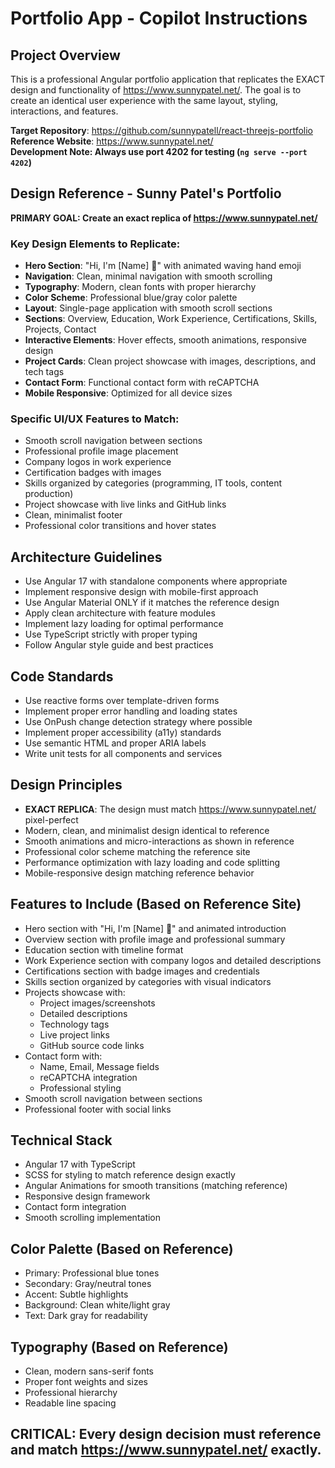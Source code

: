 # Portfolio App - Copilot Instructions

<!-- Use this file to provide workspace-specific custom instructions to Copilot. For more details, visit https://code.visualstudio.com/docs/copilot/copilot-customization#_use-a-githubcopilotinstructionsmd-file -->

## Project Overview
This is a professional Angular portfolio application that replicates the EXACT design and functionality of https://www.sunnypatel.net/. The goal is to create an identical user experience with the same layout, styling, interactions, and features.

**Target Repository**: https://github.com/sunnypatell/react-threejs-portfolio  
**Reference Website**: https://www.sunnypatel.net/  
**Development Note: Always use port 4202 for testing (`ng serve --port 4202`)**

## Design Reference - Sunny Patel's Portfolio
**PRIMARY GOAL: Create an exact replica of https://www.sunnypatel.net/**

### Key Design Elements to Replicate:
- **Hero Section**: "Hi, I'm [Name] 👋" with animated waving hand emoji
- **Navigation**: Clean, minimal navigation with smooth scrolling
- **Typography**: Modern, clean fonts with proper hierarchy
- **Color Scheme**: Professional blue/gray color palette
- **Layout**: Single-page application with smooth scroll sections
- **Sections**: Overview, Education, Work Experience, Certifications, Skills, Projects, Contact
- **Interactive Elements**: Hover effects, smooth animations, responsive design
- **Project Cards**: Clean project showcase with images, descriptions, and tech tags
- **Contact Form**: Functional contact form with reCAPTCHA
- **Mobile Responsive**: Optimized for all device sizes

### Specific UI/UX Features to Match:
- Smooth scroll navigation between sections
- Professional profile image placement
- Company logos in work experience
- Certification badges with images
- Skills organized by categories (programming, IT tools, content production)
- Project showcase with live links and GitHub links
- Clean, minimalist footer
- Professional color transitions and hover states

## Architecture Guidelines
- Use Angular 17 with standalone components where appropriate
- Implement responsive design with mobile-first approach
- Use Angular Material ONLY if it matches the reference design
- Apply clean architecture with feature modules
- Implement lazy loading for optimal performance
- Use TypeScript strictly with proper typing
- Follow Angular style guide and best practices

## Code Standards
- Use reactive forms over template-driven forms
- Implement proper error handling and loading states
- Use OnPush change detection strategy where possible
- Implement proper accessibility (a11y) standards
- Use semantic HTML and proper ARIA labels
- Write unit tests for all components and services

## Design Principles
- **EXACT REPLICA**: The design must match https://www.sunnypatel.net/ pixel-perfect
- Modern, clean, and minimalist design identical to reference
- Smooth animations and micro-interactions as shown in reference
- Professional color scheme matching the reference site
- Performance optimization with lazy loading and code splitting
- Mobile-responsive design matching reference behavior

## Features to Include (Based on Reference Site)
- Hero section with "Hi, I'm [Name] 👋" and animated introduction
- Overview section with profile image and professional summary
- Education section with timeline format
- Work Experience section with company logos and detailed descriptions
- Certifications section with badge images and credentials
- Skills section organized by categories with visual indicators
- Projects showcase with:
  - Project images/screenshots
  - Detailed descriptions
  - Technology tags
  - Live project links
  - GitHub source code links
- Contact form with:
  - Name, Email, Message fields
  - reCAPTCHA integration
  - Professional styling
- Smooth scroll navigation between sections
- Professional footer with social links

## Technical Stack
- Angular 17 with TypeScript
- SCSS for styling to match reference design exactly
- Angular Animations for smooth transitions (matching reference)
- Responsive design framework
- Contact form integration
- Smooth scrolling implementation

## Color Palette (Based on Reference)
- Primary: Professional blue tones
- Secondary: Gray/neutral tones
- Accent: Subtle highlights
- Background: Clean white/light gray
- Text: Dark gray for readability

## Typography (Based on Reference)
- Clean, modern sans-serif fonts
- Proper font weights and sizes
- Professional hierarchy
- Readable line spacing

## CRITICAL: Every design decision must reference and match https://www.sunnypatel.net/ exactly.
